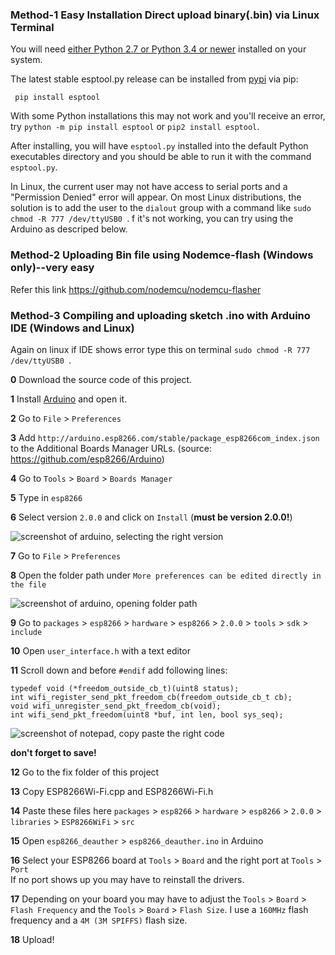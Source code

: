 


### Method-1 Easy Installation Direct upload binary(.bin) via Linux Terminal

You will need [either Python 2.7 or Python 3.4 or newer](https://www.python.org/downloads/) installed on your system.

The latest stable esptool.py release can be installed from [pypi](http://pypi.python.org/pypi/esptool) via pip:

```
 pip install esptool
```

With some Python installations this may not work and you'll receive an error, try `python -m pip install esptool` or `pip2 install esptool`.

After installing, you will have `esptool.py` installed into the default Python executables directory and you should be able to run it with the command `esptool.py`.

In Linux, the current user may not have access to serial ports and a "Permission Denied" error will appear. On most Linux distributions, the solution is to add the user to the `dialout` group with a command like `sudo chmod -R 777 /dev/ttyUSB0
`. 
f it's not working, you can try using the Arduino as descriped below.

### Method-2 Uploading Bin file using Nodemce-flash (Windows only)--very easy
Refer this link https://github.com/nodemcu/nodemcu-flasher
### Method-3 Compiling and uploading sketch .ino with Arduino IDE (Windows and Linux)
Again on linux if IDE shows error type this on terminal `sudo chmod -R 777 /dev/ttyUSB0
`. 

**0** Download the source code of this project.

**1** Install [Arduino](https://www.arduino.cc/en/Main/Software) and open it.

**2** Go to `File` > `Preferences`

**3** Add `http://arduino.esp8266.com/stable/package_esp8266com_index.json` to the Additional Boards Manager URLs. (source: https://github.com/esp8266/Arduino)

**4** Go to `Tools` > `Board` > `Boards Manager`

**5** Type in `esp8266`

**6** Select version `2.0.0` and click on `Install` (**must be version 2.0.0!**)

![screenshot of arduino, selecting the right version](https://lh5.googleusercontent.com/lQiNQ4pdW3UkBAoCoBXjzmqHlIoLBcgqlZj7JuN9Ht1GFYN4BDw3Zsf1L1V2a05syWmNxS2754LnAGoT8tDq=w1366-h670)

**7** Go to `File` > `Preferences`

**8** Open the folder path under `More preferences can be edited directly in the file`

![screenshot of arduino, opening folder path](https://lh3.googleusercontent.com/4PsUUQu8fhNQppZAcFTJV9Evu8wOSfiLf10Coo14cDxc4o609HFVyM08MlG69wPzsYOyfE15vVrPxTKWKwZb=w1366-h670)

**9** Go to `packages` > `esp8266` > `hardware` > `esp8266` > `2.0.0` > `tools` > `sdk` > `include`

**10** Open `user_interface.h` with a text editor

**11** Scroll down and before `#endif` add following lines:

```
typedef void (*freedom_outside_cb_t)(uint8 status);
int wifi_register_send_pkt_freedom_cb(freedom_outside_cb_t cb);
void wifi_unregister_send_pkt_freedom_cb(void);
int wifi_send_pkt_freedom(uint8 *buf, int len, bool sys_seq);
```  

![screenshot of notepad, copy paste the right code](https://lh3.googleusercontent.com/4PsUUQu8fhNQppZAcFTJV9Evu8wOSfiLf10Coo14cDxc4o609HFVyM08MlG69wPzsYOyfE15vVrPxTKWKwZb=w1366-h670)

**don't forget to save!**  

**12** Go to the fix folder of this project

**13** Copy ESP8266Wi-Fi.cpp and ESP8266Wi-Fi.h

**14** Paste these files here `packages` > `esp8266` > `hardware` > `esp8266` > `2.0.0` > `libraries` > `ESP8266WiFi` > `src`

**15** Open `esp8266_deauther` > `esp8266_deauther.ino` in Arduino

**16** Select your ESP8266 board at `Tools` > `Board` and the right port at `Tools` > `Port`  
If no port shows up you may have to reinstall the drivers.

**17** Depending on your board you may have to adjust the `Tools` > `Board` > `Flash Frequency` and the `Tools` > `Board` > `Flash Size`. I use a `160MHz` flash frequency and a `4M (3M SPIFFS)` flash size.

**18** Upload!

 

